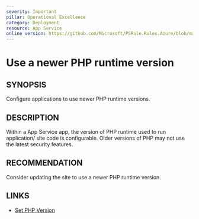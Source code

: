 ```yaml
---
severity: Important
pillar: Operational Excellence
category: Deployment
resource: App Service
online version: https://github.com/Microsoft/PSRule.Rules.Azure/blob/main/docs/rules/en/Azure.AppService.PHPVersion.md
---
```


# Use a newer PHP runtime version

## SYNOPSIS

Configure applications to use newer PHP runtime versions.

## DESCRIPTION

Within a App Service app, the version of PHP runtime used to run application/ site code is configurable.
Older versions of PHP may not use the latest security features.

## RECOMMENDATION

Consider updating the site to use a newer PHP runtime version.

## LINKS

- [Set PHP Version](https://docs.microsoft.com/azure/app-service/configure-language-php?pivots=platform-linux#set-php-version)
